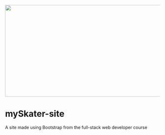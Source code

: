 <a href="https://imgflip.com/gif/2om2bh"><img src="https://i.imgflip.com/2om2bh.gif" width="1500" height="300"/></a>

# mySkater-site
A site made using Bootstrap from the full-stack web developer course
